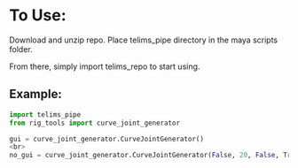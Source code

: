 # To Use:

Download and unzip repo.
Place telims_pipe directory in the maya scripts folder.

From there, simply import telims_repo to start using.

## Example:
~~~ python
import telims_pipe
from rig_tools import curve_joint_generator

gui = curve_joint_generator.CurveJointGenerator()
<br>
no_gui = curve_joint_generator.CurveJointGenerator(False, 20, False, True, "testing", "r", "arm")
~~~
